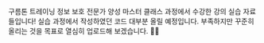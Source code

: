 구름톤 트레이닝 정보 보호 전문가 양성 마스터 클래스 과정에서 수강한 강의 실습 자료들입니다!
실습 과정에서 작성하였던 코드 대부분 올릴 예정입니다.
부족하지만 꾸준히 올리는 것을 목표로 열심히 업로드해 보겠습니다. 👊🏻
